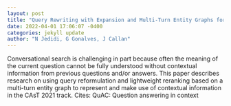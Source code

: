 ```yaml
--- 
layout: post 
title: "Query Rewriting with Expansion and Multi-Turn Entity Graphs for Answer Selection" 
date: 2022-04-01 17:06:07 -0400 
categories: jekyll update 
author: "N Jedidi, G Gonalves, J Callan" 
--- 
```

Conversational search is challenging in part because often the meaning of the current question cannot be fully understood without contextual information from previous questions and/or answers. This paper describes research on using query reformulation and lightweight reranking based on a multi-turn entity graph to represent and make use of contextual information in the CAsT 2021 track. Cites: QuAC: Question answering in context